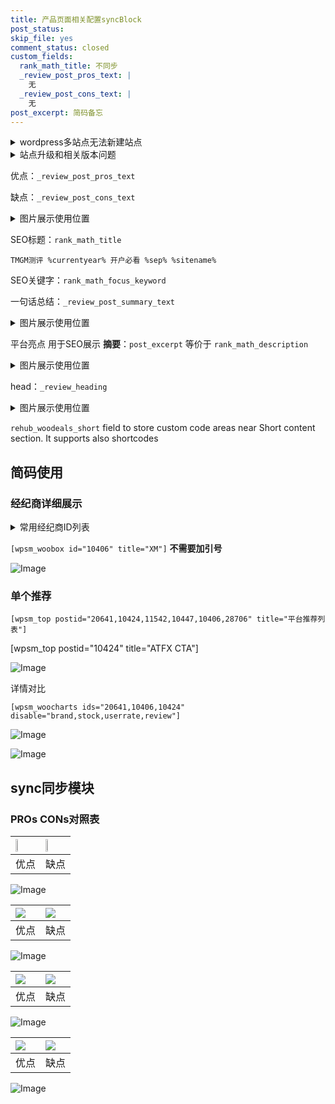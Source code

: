 ```yaml
---
title: 产品页面相关配置syncBlock
post_status: 
skip_file: yes
comment_status: closed
custom_fields:
  rank_math_title: 不同步
  _review_post_pros_text: |
    无
  _review_post_cons_text: |
    无
post_excerpt: 简码备忘
---
```

<details><summary>wordpress多站点无法新建站点</summary>

<li>和报错需要清理cookies一样的原因</li>
<li>wp-config.php里面<code>define( 'SUBDOMAIN_INSTALL', false );//子域名安装</code></li>
<li>新建子站点是用<code>define( 'SUBDOMAIN_INSTALL', true);//子域名安装</code> 完成以后，改成<code>false</code></li>
</details>

<details><summary>站点升级和相关版本问题</summary>

<p>wordpress：5.9.9
woocommerce：7.5.1
出现问题的地方：主题选项里面>><strong>Product layout >>compact style</strong></p>
<p>如何出现没有用过的字段 导致无法保存。先导出配置 然后进行修改，后面再次恢复即可。</p>
<p>出现部分字段无法显示时，需要返回默认布局后，对产品进行保存就好了。</p>
<p></p>
</details>

优点：`_review_post_pros_text`

缺点：`_review_post_cons_text`

<details><summary>图片展示使用位置</summary>

<img src="https://prod-files-secure.s3.us-west-2.amazonaws.com/39ed1227-6d7d-4570-be36-9ccd4a2c4241/f51d3d83-55d4-4bdf-9604-f37ec77ab556/Untitled.png?X-Amz-Algorithm=AWS4-HMAC-SHA256&X-Amz-Content-Sha256=UNSIGNED-PAYLOAD&X-Amz-Credential=ASIAZI2LB466ZVEV4LSO%2F20250518%2Fus-west-2%2Fs3%2Faws4_request&X-Amz-Date=20250518T225517Z&X-Amz-Expires=3600&X-Amz-Security-Token=IQoJb3JpZ2luX2VjEMT%2F%2F%2F%2F%2F%2F%2F%2F%2F%2FwEaCXVzLXdlc3QtMiJHMEUCIQCk9imO4xPCoiJO6Z6nASXNREZj7%2FGLuhjMqH5LaXBIvAIgajI2FXHrUCRHSqxF1P2oLf167IjOP4kJhG3hSmoWusEq%2FwMIfBAAGgw2Mzc0MjMxODM4MDUiDJWy3gsefQEpOwr4TSrcA9WNZSy62dF5bPYIabDJfPgq7LvLddOUL5FwYZJZARZtrq17RHdqsUlro%2BdsoePkwhzAZDvfHom%2BCKstOXRRNdpDXxAB4u5C5kgUSzHuirtCX7tnVUvHSF%2FUJzHl5BcpIlAC5Hvo8wFmlgUhkCIxRc86XcHKukVMrCFj%2Fi01gZNvAB%2BZh9eeQl5VMvj2YSvnCjDIw%2FZCjNaXlwadZW%2FX8sC1TKuX3b68g3oT%2B1rdtQx3Wt%2BIiMC81Vpfa%2FJJFrxbVguzaa%2FF830ZH3gbD0CIUMSIfcQXEexZ5Dca8lrn%2FRpfpguWzJJSoUDJvYoB1RLChS61NbqGWiS6ZIX5ZbwH5aX8nzIajdY1AtkHX3Cm0Qr3lLAM0T42sXEkpzm4SLw%2BmXEtbLAKOQhMKtbufpMGh5kN%2BdqersxBpykh5fTFaX%2BD323bZWpnw3BKvWhQdtj8sdypVGoe8Oo5vej2LsgTaAKch3BUrG2Gazd2ikGGSQWITZgpkU%2F8MeTWB%2BB0bKDBceCUPA3u90He2Ok1Woj%2FuWYcLZbbZx1JeDesiczhjC83L8jAOjVq6FAGI0lJp4VdTRvjiA26x1JBxNucQjw0W2Zre72Kn%2Ftw%2BWOPkNWzoyR0ev2r8t6wVZBvfE0MMPfkqMEGOqUBUDcq%2BXAOEKFHNKqRr9v%2B5sv3KULALLSTQxiJA9kGCzwQ%2FabzXIx6wmrzuWif12zHen%2BSdlEIcYiCV8rF%2FIQcwib4R%2BZdtgecFJHPeA2tLQqqgUdH3FA%2By1KKGDp3LkJSW4ozvm6zRXuwx53DQs%2FHe%2FOeMEWKsXg6mPKfg91fq%2BKdIT%2BrZ3l5eyiEFI2dfwAJ8Wxfb8%2Br1jqyFccqHu8iJB17%2BnD5&X-Amz-Signature=df0b081b46080abfe6232faf086c0298ae86d3a022e5430db50b30aeb9752ccf&X-Amz-SignedHeaders=host&x-id=GetObject" alt="Image">
</details>

SEO标题：`rank_math_title`

`TMGM测评 %currentyear% 开户必看 %sep% %sitename%`

SEO关键字：`rank_math_focus_keyword`

一句话总结：`_review_post_summary_text`

<details><summary>图片展示使用位置</summary>

<img src="https://prod-files-secure.s3.us-west-2.amazonaws.com/39ed1227-6d7d-4570-be36-9ccd4a2c4241/4b96a922-296c-4f4e-8630-d1c870cbce01/Untitled.png?X-Amz-Algorithm=AWS4-HMAC-SHA256&X-Amz-Content-Sha256=UNSIGNED-PAYLOAD&X-Amz-Credential=ASIAZI2LB466TWSRL7QT%2F20250518%2Fus-west-2%2Fs3%2Faws4_request&X-Amz-Date=20250518T225517Z&X-Amz-Expires=3600&X-Amz-Security-Token=IQoJb3JpZ2luX2VjEMT%2F%2F%2F%2F%2F%2F%2F%2F%2F%2FwEaCXVzLXdlc3QtMiJHMEUCIHiap0z08HHDeVf7yfvWZwlJVHXVuwvVVXCJ2WWNCflGAiEA08FGpEmWxkJFucF%2BJipXMZW3owwWgj2DTGStFTic7pUq%2FwMIfBAAGgw2Mzc0MjMxODM4MDUiDJKjJjNNMRAprcgZEyrcAxIrFBUiLktsZGH6QQZ2gJE6zdwiSyDpd498EZWmYuB8Y5swQ31O6bSKqr4b8iptQNdLxWTOSfbMuKnhyTzvj%2B7Pu1ouYp3IjCLcvUFFUn2WjDMPArbTraBmKgDIhXsVxlf2ry0DcyYx1Kw1DvF4J8KoCUu87NPPXi7U%2BTmanti6mcQHyOeVPpV7nweTbijfjvatKIUaV22hMWeNIAm7f5LiElQ7YV8mJtXagcyUYyzzkljlC1lkLE%2Fj85RIQpfDntVv3hYJCNhdky5jmjWTq7U1%2FVVCn7%2BQL%2BAVizsfB40Z9k%2Fbhm99UCD5MBFn7ZnnFf91PVicRuXNdQPp0Ngf23HxDvDJvB%2FLXhStMRxQm903b0uR1QyNMj8ttNYTt4vlXoBIZhCBRT8tzeXr7X8xqkHb5iFLLDB08oC%2Fl9HLNWP94fROC0MMVA0h0Us54cHsSykVZLKECNl5d5E2OemqDyWQWOg0n2HK8pqpHb%2BAP9e7XVAzbq9yn7rPkedh9ersoWX7ET8jtiLopk8qxxOYZ6EFYghTqFhGVKyD%2Fb089OX5QBkjdyYrgVlqK31tjTwh4UB4gLSAi%2BdpTh5o9Lzvptobav25vs3xG%2FXg11fbM247johVUAkU7PVeOiLTMOzkqMEGOqUBEXmzdEk0bduFb1SHIpEOg7IMM8FyD9QiqFAhSN8xDzFPZ514vSUUhdBq2Nw3hcWYfAq%2Fc9mHyeTKfWS0wdS%2BxoqTaPKyAj8cnVFDf73fM5cNkqdmTG4JLZaE7bHGk%2Bst6vADcc5NyKA5TQy1x9df07sfMTBC0jY65AZj8SxMjp93hPwydboekFo8fV4m2JGq2m%2BT4%2FpySwVougZbHSERNGIBH%2Fo9&X-Amz-Signature=dfe036f91bcb4d36b901bd2a98591ee76a0ce1ab6d5441abb26eb36b65c34213&X-Amz-SignedHeaders=host&x-id=GetObject" alt="Image">
</details>

平台亮点 用于SEO展示 **摘要**：`post_excerpt`  等价于 `rank_math_description`

<details><summary>图片展示使用位置</summary>

<img src="https://prod-files-secure.s3.us-west-2.amazonaws.com/39ed1227-6d7d-4570-be36-9ccd4a2c4241/1ee11f63-b60a-4dfe-a7a7-d58ff23b5d88/Untitled.png?X-Amz-Algorithm=AWS4-HMAC-SHA256&X-Amz-Content-Sha256=UNSIGNED-PAYLOAD&X-Amz-Credential=ASIAZI2LB4666ELVP2AJ%2F20250518%2Fus-west-2%2Fs3%2Faws4_request&X-Amz-Date=20250518T225517Z&X-Amz-Expires=3600&X-Amz-Security-Token=IQoJb3JpZ2luX2VjEMT%2F%2F%2F%2F%2F%2F%2F%2F%2F%2FwEaCXVzLXdlc3QtMiJHMEUCIQCllotq73ENxJBrVUsbdU8KxEQh9CfKbZ6Rcrh1AXwmQQIgVd5MBtC6gLcB%2FFgn5I4YaVjZ8I%2BI7fWLcwQYAw6meWcq%2FwMIfBAAGgw2Mzc0MjMxODM4MDUiDP1vqNFS3UJihpur8yrcA32%2Bptg835t0PhoDl8ZRvnEzVhzOISW5QGowucWj6xTc9rfdNHkJZNMmn6GnPFNI%2F7tm8bmkcinnd4JW4iTIoGxfnISz9hNZB4U7iKFCXqxjhMPqPlhdeLzfCDLONK9GLVmhSmGnDywKEx9lgA%2BrI4VkkwX6QuPdXyIf0jonB87KFjPFuhxyjcI9YOtELhuhaqIvi812EgjXztcQH%2FAgpSf3%2BPvvEkXTOQvJD%2Fe5l9y%2BsnAzi43CyX9ikLNPpH8U9FM7Od%2BePB%2BcLLAVRDmpgifCSlQBUS13MB9pBKvheaf76rMrWJN17%2BbJpOSk0EkZsXFNs%2Bh%2FSn2kspiRHiAIfSBDS6jKVYnrWICFvRkVFd3rIJKU278wUnHix8D2ZkdJBGQCib1tFdBCZPbw48PhRjaqjYQRekgNOHoPvfDBBan7MhtnS82P8L%2F%2FJfn46KTHw3x6%2F%2BJDnZ7QmHMQnRsQIUpTvX5mrjC%2FbbWL9Cln%2FS04udSG6%2FqYd8qjcf60kv5MDFn2eplFcXlcNMis%2BnEpX9fOYdd2HtDkqYz5MaOX3UqJmc%2F3n5MwVaUpxe%2BAiExOMNqemqCoDFeTr22rh9k%2BSgBNAInYJiGV3g%2BvNZIs1glyVTKKyRFdiTCs9HT%2FMJzlqMEGOqUBDg%2F0%2F9vlod55Lcz9N2%2B43B2kHjcXRPupuCJKoKxkxZ%2BGY0ADwZwL50TeKp0kXa444Eoo52lrdHKmk%2F3sppkaXfy3tg9VJVM1YxQU9pXyiYcFFUExq7ovwkPGOGPp7qU6Mxw75KfLQjd2i1IEOctZPc73%2FJXxQlxePcJNY9DmJ1RKrVDpxWQ%2FBFtEnB333VvkkY8NBhRYEHobpk3L1L4%2FPZ8o7xlZ&X-Amz-Signature=a9d8751290200b8338f90d9cb9ad463c862235d4e63ddc4b11f30cd920b81a24&X-Amz-SignedHeaders=host&x-id=GetObject" alt="Image">
<img src="https://prod-files-secure.s3.us-west-2.amazonaws.com/39ed1227-6d7d-4570-be36-9ccd4a2c4241/ad4118b5-78d8-4fbe-801e-3b29b5d99c01/Untitled.png?X-Amz-Algorithm=AWS4-HMAC-SHA256&X-Amz-Content-Sha256=UNSIGNED-PAYLOAD&X-Amz-Credential=ASIAZI2LB4666ELVP2AJ%2F20250518%2Fus-west-2%2Fs3%2Faws4_request&X-Amz-Date=20250518T225517Z&X-Amz-Expires=3600&X-Amz-Security-Token=IQoJb3JpZ2luX2VjEMT%2F%2F%2F%2F%2F%2F%2F%2F%2F%2FwEaCXVzLXdlc3QtMiJHMEUCIQCllotq73ENxJBrVUsbdU8KxEQh9CfKbZ6Rcrh1AXwmQQIgVd5MBtC6gLcB%2FFgn5I4YaVjZ8I%2BI7fWLcwQYAw6meWcq%2FwMIfBAAGgw2Mzc0MjMxODM4MDUiDP1vqNFS3UJihpur8yrcA32%2Bptg835t0PhoDl8ZRvnEzVhzOISW5QGowucWj6xTc9rfdNHkJZNMmn6GnPFNI%2F7tm8bmkcinnd4JW4iTIoGxfnISz9hNZB4U7iKFCXqxjhMPqPlhdeLzfCDLONK9GLVmhSmGnDywKEx9lgA%2BrI4VkkwX6QuPdXyIf0jonB87KFjPFuhxyjcI9YOtELhuhaqIvi812EgjXztcQH%2FAgpSf3%2BPvvEkXTOQvJD%2Fe5l9y%2BsnAzi43CyX9ikLNPpH8U9FM7Od%2BePB%2BcLLAVRDmpgifCSlQBUS13MB9pBKvheaf76rMrWJN17%2BbJpOSk0EkZsXFNs%2Bh%2FSn2kspiRHiAIfSBDS6jKVYnrWICFvRkVFd3rIJKU278wUnHix8D2ZkdJBGQCib1tFdBCZPbw48PhRjaqjYQRekgNOHoPvfDBBan7MhtnS82P8L%2F%2FJfn46KTHw3x6%2F%2BJDnZ7QmHMQnRsQIUpTvX5mrjC%2FbbWL9Cln%2FS04udSG6%2FqYd8qjcf60kv5MDFn2eplFcXlcNMis%2BnEpX9fOYdd2HtDkqYz5MaOX3UqJmc%2F3n5MwVaUpxe%2BAiExOMNqemqCoDFeTr22rh9k%2BSgBNAInYJiGV3g%2BvNZIs1glyVTKKyRFdiTCs9HT%2FMJzlqMEGOqUBDg%2F0%2F9vlod55Lcz9N2%2B43B2kHjcXRPupuCJKoKxkxZ%2BGY0ADwZwL50TeKp0kXa444Eoo52lrdHKmk%2F3sppkaXfy3tg9VJVM1YxQU9pXyiYcFFUExq7ovwkPGOGPp7qU6Mxw75KfLQjd2i1IEOctZPc73%2FJXxQlxePcJNY9DmJ1RKrVDpxWQ%2FBFtEnB333VvkkY8NBhRYEHobpk3L1L4%2FPZ8o7xlZ&X-Amz-Signature=45279620a705cfb0b80c813d87f3c798564a1794c6017d29c709c2e1a510b17b&X-Amz-SignedHeaders=host&x-id=GetObject" alt="Image">
<img src="https://prod-files-secure.s3.us-west-2.amazonaws.com/39ed1227-6d7d-4570-be36-9ccd4a2c4241/a38cf7c9-a79c-4b64-9e94-13589fe0758b/Untitled.png?X-Amz-Algorithm=AWS4-HMAC-SHA256&X-Amz-Content-Sha256=UNSIGNED-PAYLOAD&X-Amz-Credential=ASIAZI2LB4666ELVP2AJ%2F20250518%2Fus-west-2%2Fs3%2Faws4_request&X-Amz-Date=20250518T225517Z&X-Amz-Expires=3600&X-Amz-Security-Token=IQoJb3JpZ2luX2VjEMT%2F%2F%2F%2F%2F%2F%2F%2F%2F%2FwEaCXVzLXdlc3QtMiJHMEUCIQCllotq73ENxJBrVUsbdU8KxEQh9CfKbZ6Rcrh1AXwmQQIgVd5MBtC6gLcB%2FFgn5I4YaVjZ8I%2BI7fWLcwQYAw6meWcq%2FwMIfBAAGgw2Mzc0MjMxODM4MDUiDP1vqNFS3UJihpur8yrcA32%2Bptg835t0PhoDl8ZRvnEzVhzOISW5QGowucWj6xTc9rfdNHkJZNMmn6GnPFNI%2F7tm8bmkcinnd4JW4iTIoGxfnISz9hNZB4U7iKFCXqxjhMPqPlhdeLzfCDLONK9GLVmhSmGnDywKEx9lgA%2BrI4VkkwX6QuPdXyIf0jonB87KFjPFuhxyjcI9YOtELhuhaqIvi812EgjXztcQH%2FAgpSf3%2BPvvEkXTOQvJD%2Fe5l9y%2BsnAzi43CyX9ikLNPpH8U9FM7Od%2BePB%2BcLLAVRDmpgifCSlQBUS13MB9pBKvheaf76rMrWJN17%2BbJpOSk0EkZsXFNs%2Bh%2FSn2kspiRHiAIfSBDS6jKVYnrWICFvRkVFd3rIJKU278wUnHix8D2ZkdJBGQCib1tFdBCZPbw48PhRjaqjYQRekgNOHoPvfDBBan7MhtnS82P8L%2F%2FJfn46KTHw3x6%2F%2BJDnZ7QmHMQnRsQIUpTvX5mrjC%2FbbWL9Cln%2FS04udSG6%2FqYd8qjcf60kv5MDFn2eplFcXlcNMis%2BnEpX9fOYdd2HtDkqYz5MaOX3UqJmc%2F3n5MwVaUpxe%2BAiExOMNqemqCoDFeTr22rh9k%2BSgBNAInYJiGV3g%2BvNZIs1glyVTKKyRFdiTCs9HT%2FMJzlqMEGOqUBDg%2F0%2F9vlod55Lcz9N2%2B43B2kHjcXRPupuCJKoKxkxZ%2BGY0ADwZwL50TeKp0kXa444Eoo52lrdHKmk%2F3sppkaXfy3tg9VJVM1YxQU9pXyiYcFFUExq7ovwkPGOGPp7qU6Mxw75KfLQjd2i1IEOctZPc73%2FJXxQlxePcJNY9DmJ1RKrVDpxWQ%2FBFtEnB333VvkkY8NBhRYEHobpk3L1L4%2FPZ8o7xlZ&X-Amz-Signature=d8ad81daee47e0540cc21e19738fab0fb60ec2aaec24ad0007a4bcda16667389&X-Amz-SignedHeaders=host&x-id=GetObject" alt="Image">
<img src="https://prod-files-secure.s3.us-west-2.amazonaws.com/39ed1227-6d7d-4570-be36-9ccd4a2c4241/7da6fc1e-d2ac-42ae-8c75-cb5749aa18f6/Untitled.png?X-Amz-Algorithm=AWS4-HMAC-SHA256&X-Amz-Content-Sha256=UNSIGNED-PAYLOAD&X-Amz-Credential=ASIAZI2LB4666ELVP2AJ%2F20250518%2Fus-west-2%2Fs3%2Faws4_request&X-Amz-Date=20250518T225517Z&X-Amz-Expires=3600&X-Amz-Security-Token=IQoJb3JpZ2luX2VjEMT%2F%2F%2F%2F%2F%2F%2F%2F%2F%2FwEaCXVzLXdlc3QtMiJHMEUCIQCllotq73ENxJBrVUsbdU8KxEQh9CfKbZ6Rcrh1AXwmQQIgVd5MBtC6gLcB%2FFgn5I4YaVjZ8I%2BI7fWLcwQYAw6meWcq%2FwMIfBAAGgw2Mzc0MjMxODM4MDUiDP1vqNFS3UJihpur8yrcA32%2Bptg835t0PhoDl8ZRvnEzVhzOISW5QGowucWj6xTc9rfdNHkJZNMmn6GnPFNI%2F7tm8bmkcinnd4JW4iTIoGxfnISz9hNZB4U7iKFCXqxjhMPqPlhdeLzfCDLONK9GLVmhSmGnDywKEx9lgA%2BrI4VkkwX6QuPdXyIf0jonB87KFjPFuhxyjcI9YOtELhuhaqIvi812EgjXztcQH%2FAgpSf3%2BPvvEkXTOQvJD%2Fe5l9y%2BsnAzi43CyX9ikLNPpH8U9FM7Od%2BePB%2BcLLAVRDmpgifCSlQBUS13MB9pBKvheaf76rMrWJN17%2BbJpOSk0EkZsXFNs%2Bh%2FSn2kspiRHiAIfSBDS6jKVYnrWICFvRkVFd3rIJKU278wUnHix8D2ZkdJBGQCib1tFdBCZPbw48PhRjaqjYQRekgNOHoPvfDBBan7MhtnS82P8L%2F%2FJfn46KTHw3x6%2F%2BJDnZ7QmHMQnRsQIUpTvX5mrjC%2FbbWL9Cln%2FS04udSG6%2FqYd8qjcf60kv5MDFn2eplFcXlcNMis%2BnEpX9fOYdd2HtDkqYz5MaOX3UqJmc%2F3n5MwVaUpxe%2BAiExOMNqemqCoDFeTr22rh9k%2BSgBNAInYJiGV3g%2BvNZIs1glyVTKKyRFdiTCs9HT%2FMJzlqMEGOqUBDg%2F0%2F9vlod55Lcz9N2%2B43B2kHjcXRPupuCJKoKxkxZ%2BGY0ADwZwL50TeKp0kXa444Eoo52lrdHKmk%2F3sppkaXfy3tg9VJVM1YxQU9pXyiYcFFUExq7ovwkPGOGPp7qU6Mxw75KfLQjd2i1IEOctZPc73%2FJXxQlxePcJNY9DmJ1RKrVDpxWQ%2FBFtEnB333VvkkY8NBhRYEHobpk3L1L4%2FPZ8o7xlZ&X-Amz-Signature=06d1c10ef698f6a2ca58791e4608c230fe2f06d3eb9237e927766acfba167fd8&X-Amz-SignedHeaders=host&x-id=GetObject" alt="Image">
<img src="https://prod-files-secure.s3.us-west-2.amazonaws.com/39ed1227-6d7d-4570-be36-9ccd4a2c4241/7e97f40a-eaee-47f5-b2f9-475f96808fa7/Untitled.png?X-Amz-Algorithm=AWS4-HMAC-SHA256&X-Amz-Content-Sha256=UNSIGNED-PAYLOAD&X-Amz-Credential=ASIAZI2LB4666ELVP2AJ%2F20250518%2Fus-west-2%2Fs3%2Faws4_request&X-Amz-Date=20250518T225517Z&X-Amz-Expires=3600&X-Amz-Security-Token=IQoJb3JpZ2luX2VjEMT%2F%2F%2F%2F%2F%2F%2F%2F%2F%2FwEaCXVzLXdlc3QtMiJHMEUCIQCllotq73ENxJBrVUsbdU8KxEQh9CfKbZ6Rcrh1AXwmQQIgVd5MBtC6gLcB%2FFgn5I4YaVjZ8I%2BI7fWLcwQYAw6meWcq%2FwMIfBAAGgw2Mzc0MjMxODM4MDUiDP1vqNFS3UJihpur8yrcA32%2Bptg835t0PhoDl8ZRvnEzVhzOISW5QGowucWj6xTc9rfdNHkJZNMmn6GnPFNI%2F7tm8bmkcinnd4JW4iTIoGxfnISz9hNZB4U7iKFCXqxjhMPqPlhdeLzfCDLONK9GLVmhSmGnDywKEx9lgA%2BrI4VkkwX6QuPdXyIf0jonB87KFjPFuhxyjcI9YOtELhuhaqIvi812EgjXztcQH%2FAgpSf3%2BPvvEkXTOQvJD%2Fe5l9y%2BsnAzi43CyX9ikLNPpH8U9FM7Od%2BePB%2BcLLAVRDmpgifCSlQBUS13MB9pBKvheaf76rMrWJN17%2BbJpOSk0EkZsXFNs%2Bh%2FSn2kspiRHiAIfSBDS6jKVYnrWICFvRkVFd3rIJKU278wUnHix8D2ZkdJBGQCib1tFdBCZPbw48PhRjaqjYQRekgNOHoPvfDBBan7MhtnS82P8L%2F%2FJfn46KTHw3x6%2F%2BJDnZ7QmHMQnRsQIUpTvX5mrjC%2FbbWL9Cln%2FS04udSG6%2FqYd8qjcf60kv5MDFn2eplFcXlcNMis%2BnEpX9fOYdd2HtDkqYz5MaOX3UqJmc%2F3n5MwVaUpxe%2BAiExOMNqemqCoDFeTr22rh9k%2BSgBNAInYJiGV3g%2BvNZIs1glyVTKKyRFdiTCs9HT%2FMJzlqMEGOqUBDg%2F0%2F9vlod55Lcz9N2%2B43B2kHjcXRPupuCJKoKxkxZ%2BGY0ADwZwL50TeKp0kXa444Eoo52lrdHKmk%2F3sppkaXfy3tg9VJVM1YxQU9pXyiYcFFUExq7ovwkPGOGPp7qU6Mxw75KfLQjd2i1IEOctZPc73%2FJXxQlxePcJNY9DmJ1RKrVDpxWQ%2FBFtEnB333VvkkY8NBhRYEHobpk3L1L4%2FPZ8o7xlZ&X-Amz-Signature=740458c1398a536190c8f8074dd0b5815a2ac5efdf84c328395851965918fde4&X-Amz-SignedHeaders=host&x-id=GetObject" alt="Image">
</details>

head：`_review_heading`

<details><summary>图片展示使用位置</summary>

<img src="https://prod-files-secure.s3.us-west-2.amazonaws.com/39ed1227-6d7d-4570-be36-9ccd4a2c4241/3a4650ad-9887-415c-889a-edd51fa54f27/Untitled.png?X-Amz-Algorithm=AWS4-HMAC-SHA256&X-Amz-Content-Sha256=UNSIGNED-PAYLOAD&X-Amz-Credential=ASIAZI2LB466WAPDY75B%2F20250518%2Fus-west-2%2Fs3%2Faws4_request&X-Amz-Date=20250518T225518Z&X-Amz-Expires=3600&X-Amz-Security-Token=IQoJb3JpZ2luX2VjEMP%2F%2F%2F%2F%2F%2F%2F%2F%2F%2FwEaCXVzLXdlc3QtMiJGMEQCIGPFsn%2FZ8GL7hZIb84Q8egAgCaTZVYr0aTk%2BPXz2PtG3AiA8v0n8XYk6tJdoQxUbYvJAGRtaM2OPKqH6t2JhNnL5RCr%2FAwh8EAAaDDYzNzQyMzE4MzgwNSIM%2FcNdFxOyLMXFoQJ6KtwDXmH5JchDrzUw9URuLzyoqUIDmeHnRoNH7yeE9fay0LqYClcPUxqI8%2FjrC94eyY3BVOhsh5g4s9QBGNoUmS6wj53aOIuPhGuZM69by0CWiM9d0CMVmCeHpZeuzGalQ4Zvs3M7ycgCRgCCvXvuuaZlXCBXoxyRLzwkVd3P8h3Y%2BErVIkKswtTt33IFLjpgkaCQdMGtCVRJBZSmxo%2FuAS8zHJbqoE4gotMpOqR4BIOV7rWfkzbbNIVRfb8MJSreVp7rlraH4E8mH2f%2FOs44i%2FEnnc7L%2BKi6aXfku9IMkLgRnZzznpKcn3Dyct3X1PBmfGfCkHS%2BBeEGWYqx3IfRVZuehhFcAO5UyfSdxokNoZIiUz3QCx3sbFgwNSt1niAUXrWjmSUyh%2FYzBURe0eHysCBtNaMRWEZDhnK48a51yjr92eg1So51apE4p%2B%2BPKx5jyHJXAtY7RE3tO03QBlxUx9OBma1%2FvUkUpFSQnvBbElpMw3FDFgmxxR0t53sfTjCvH4b%2BbWX%2Fw07gxEyQ%2Bl%2B55ayMsBo%2BGwvPFVPuwypDvXZqWKp0Os8qT37X69NwR64tZb9ZBYHHo5Czph9BW%2Fl5AkltTjF%2BG0EYP8tnn56LklPbS8evp%2FabqXX5dKjMNYgwxuSowQY6pgFHr8HmpPtyMRukZ9bfoQjE2QgxZN%2BblobQCxDxET7Mz5SBVLJN376qPi6mcBYkjpWLVfixjFqKnKZf%2FZYVRLppF50BeFERo1xP8D5BI%2BXUDpmvUElTOgcXuBx%2Ba7RFMa9RbD9UtktThIuoKKi%2F5bNiXUD7izJclJL2TAUYua13rR%2BnC4hmpy3ENZfh8%2F1jmNiJj2mnqsQ46%2FhTsDU0Y2dge8TLWxFW&X-Amz-Signature=99ad14b0e1a84626465dcda42cf5582fb0cd261f433450dfaea1292c4d4f35fb&X-Amz-SignedHeaders=host&x-id=GetObject" alt="Image">
</details>

`rehub_woodeals_short`	field to store custom code areas near Short content section. It supports also shortcodes



## 简码使用

### 经纪商详细展示

<details><summary>常用经纪商ID列表</summary>

<pre><code class="php">嘉盛 ===> 20641  [wpsm_woobox id="20641" title="嘉盛"]
易信easymarkets ===> 11542  [wpsm_woobox id="11542" title="易信easymarkets"]
ATFX外汇 ===> 10424  [wpsm_woobox id="10424" title="ATFX"]
XM ===> 10406  [wpsm_woobox id="10406" title="XM"]
TMGM ===> 29622  [wpsm_woobox id="29622" title="TMGM"]
HYCM ===> 10447  [wpsm_woobox id="10447" title="HYCM"]
fpmarkets澳福外汇 ===> 20639  [wpsm_woobox id="20639" title="fpmarkets澳福外汇"]</code></pre>
</details>

`[wpsm_woobox id="10406" title="XM"]` **不需要加引号**

![Image](https://prod-files-secure.s3.us-west-2.amazonaws.com/39ed1227-6d7d-4570-be36-9ccd4a2c4241/4f898f9d-0fa7-4e43-acd3-ac6bc7be575a/Untitled.png?X-Amz-Algorithm=AWS4-HMAC-SHA256&X-Amz-Content-Sha256=UNSIGNED-PAYLOAD&X-Amz-Credential=ASIAZI2LB466YZ4XJG3H%2F20250518%2Fus-west-2%2Fs3%2Faws4_request&X-Amz-Date=20250518T225516Z&X-Amz-Expires=3600&X-Amz-Security-Token=IQoJb3JpZ2luX2VjEMP%2F%2F%2F%2F%2F%2F%2F%2F%2F%2FwEaCXVzLXdlc3QtMiJGMEQCIDdDh2DQczMWM4uGKHdJMq20LDvr5tRhRpVvWJL6a7YsAiB%2FmhrLIRqGTmpOp8jNqcKYYSfi9G85pmS%2FbeRZeeAtHSr%2FAwh8EAAaDDYzNzQyMzE4MzgwNSIMDQldJMx%2B5W8vwicJKtwD4L%2BlNdwCJTLQrvBXf3WebG8uKrBmE%2F1Lnk13ZzrmrCZP5ExFf15e%2B0Kehqf4tXfKg2PAs8PIwQjNzp3Vxj2Z7QYmuygbr9JWyQB4hHdlalm3kepTCsKG2zcWW1BC4ibg5%2B7tAEdZE7gmrnTiZ0ehJL%2FURyreEs4YVLUGGM9uQrI8ZRZqaPlWGsl7s7%2BLieuSMwrAbj7W%2FzXOVOuzpCehqK8kUrPBnhXxxQi8VRaavt1udMfHBzdm%2B9uVaKCzS921E1ijBoW9JARKpo9WXAHVSjFzWCOSxtpR7FmeMe2%2BIz7QowYobMFTj%2FsA%2F96Rd1vmjqooFchNhZUEO06gY7gjO1bPtN6DVU63geO%2BczJgGWLQEk0OMc8GnqiBSgeR48f9SO%2Fo%2BRi7WUKl6cuYp7NYFupNT4h7Xa49V6t1GtZPul88%2BS6ryoliYB5JQtqKqRu0BdTbv5UvqiLU26YL3WMg27K0rR%2FXR1kmf%2FzSx6NidBymJoK8oBHFtEwQzJ1oH9lS7LmQQb101EHt55p4KeCzWKRQ8bQE5r%2B3LTS3Df7AAfLgl8ydQMtHPpkwtQP3osowZ0GMTyeQ5TPRWW8WtvjA8vyg7pVwQqvHJqeZ6tpWW49Ea4PkjMSVngZf%2Bt4wxuSowQY6pgFPLTLDS3G8C5TQLazEfAE1685BPUa11yYcBjaVokwoGkkV0HammDeH4fRlr6%2FdzPGxcaRjBfbqUqpYxYVjtLppBWXrhtpfVeUzQQJPBT7MV9msBNol7UQ8r8k4UVrMeidNGQT5awEu8utR5JA0ucIAWPY5zf%2BG5Uv31lc2%2B7cSY5Evysvt8pn6woymM%2B6dFeDXmaLt0qw1nWxczUyacjCLWH%2FRVHmk&X-Amz-Signature=1fd9e0dfb05d604991e25abf612bca57d04de078fa6e3fd8ace63a5827843bd8&X-Amz-SignedHeaders=host&x-id=GetObject)

### 单个推荐
`[wpsm_top postid="20641,10424,11542,10447,10406,28706" title="平台推荐列表"]`

[wpsm_top postid="10424" title="ATFX CTA"]

![Image](https://prod-files-secure.s3.us-west-2.amazonaws.com/39ed1227-6d7d-4570-be36-9ccd4a2c4241/5ac620dc-51a8-48b6-b55d-91f47299193c/Untitled.png?X-Amz-Algorithm=AWS4-HMAC-SHA256&X-Amz-Content-Sha256=UNSIGNED-PAYLOAD&X-Amz-Credential=ASIAZI2LB466YZ4XJG3H%2F20250518%2Fus-west-2%2Fs3%2Faws4_request&X-Amz-Date=20250518T225516Z&X-Amz-Expires=3600&X-Amz-Security-Token=IQoJb3JpZ2luX2VjEMP%2F%2F%2F%2F%2F%2F%2F%2F%2F%2FwEaCXVzLXdlc3QtMiJGMEQCIDdDh2DQczMWM4uGKHdJMq20LDvr5tRhRpVvWJL6a7YsAiB%2FmhrLIRqGTmpOp8jNqcKYYSfi9G85pmS%2FbeRZeeAtHSr%2FAwh8EAAaDDYzNzQyMzE4MzgwNSIMDQldJMx%2B5W8vwicJKtwD4L%2BlNdwCJTLQrvBXf3WebG8uKrBmE%2F1Lnk13ZzrmrCZP5ExFf15e%2B0Kehqf4tXfKg2PAs8PIwQjNzp3Vxj2Z7QYmuygbr9JWyQB4hHdlalm3kepTCsKG2zcWW1BC4ibg5%2B7tAEdZE7gmrnTiZ0ehJL%2FURyreEs4YVLUGGM9uQrI8ZRZqaPlWGsl7s7%2BLieuSMwrAbj7W%2FzXOVOuzpCehqK8kUrPBnhXxxQi8VRaavt1udMfHBzdm%2B9uVaKCzS921E1ijBoW9JARKpo9WXAHVSjFzWCOSxtpR7FmeMe2%2BIz7QowYobMFTj%2FsA%2F96Rd1vmjqooFchNhZUEO06gY7gjO1bPtN6DVU63geO%2BczJgGWLQEk0OMc8GnqiBSgeR48f9SO%2Fo%2BRi7WUKl6cuYp7NYFupNT4h7Xa49V6t1GtZPul88%2BS6ryoliYB5JQtqKqRu0BdTbv5UvqiLU26YL3WMg27K0rR%2FXR1kmf%2FzSx6NidBymJoK8oBHFtEwQzJ1oH9lS7LmQQb101EHt55p4KeCzWKRQ8bQE5r%2B3LTS3Df7AAfLgl8ydQMtHPpkwtQP3osowZ0GMTyeQ5TPRWW8WtvjA8vyg7pVwQqvHJqeZ6tpWW49Ea4PkjMSVngZf%2Bt4wxuSowQY6pgFPLTLDS3G8C5TQLazEfAE1685BPUa11yYcBjaVokwoGkkV0HammDeH4fRlr6%2FdzPGxcaRjBfbqUqpYxYVjtLppBWXrhtpfVeUzQQJPBT7MV9msBNol7UQ8r8k4UVrMeidNGQT5awEu8utR5JA0ucIAWPY5zf%2BG5Uv31lc2%2B7cSY5Evysvt8pn6woymM%2B6dFeDXmaLt0qw1nWxczUyacjCLWH%2FRVHmk&X-Amz-Signature=d51c2f423dd576d54f109a66c7f7d71ac83cca00d048d96994fe8da1bfc20e39&X-Amz-SignedHeaders=host&x-id=GetObject)

详情对比

`[wpsm_woocharts ids="20641,10406,10424" disable="brand,stock,userrate,review"]`

![Image](https://prod-files-secure.s3.us-west-2.amazonaws.com/39ed1227-6d7d-4570-be36-9ccd4a2c4241/bf3ba45f-b9f3-4295-8aef-b4a495fd25f4/Untitled.png?X-Amz-Algorithm=AWS4-HMAC-SHA256&X-Amz-Content-Sha256=UNSIGNED-PAYLOAD&X-Amz-Credential=ASIAZI2LB466YZ4XJG3H%2F20250518%2Fus-west-2%2Fs3%2Faws4_request&X-Amz-Date=20250518T225516Z&X-Amz-Expires=3600&X-Amz-Security-Token=IQoJb3JpZ2luX2VjEMP%2F%2F%2F%2F%2F%2F%2F%2F%2F%2FwEaCXVzLXdlc3QtMiJGMEQCIDdDh2DQczMWM4uGKHdJMq20LDvr5tRhRpVvWJL6a7YsAiB%2FmhrLIRqGTmpOp8jNqcKYYSfi9G85pmS%2FbeRZeeAtHSr%2FAwh8EAAaDDYzNzQyMzE4MzgwNSIMDQldJMx%2B5W8vwicJKtwD4L%2BlNdwCJTLQrvBXf3WebG8uKrBmE%2F1Lnk13ZzrmrCZP5ExFf15e%2B0Kehqf4tXfKg2PAs8PIwQjNzp3Vxj2Z7QYmuygbr9JWyQB4hHdlalm3kepTCsKG2zcWW1BC4ibg5%2B7tAEdZE7gmrnTiZ0ehJL%2FURyreEs4YVLUGGM9uQrI8ZRZqaPlWGsl7s7%2BLieuSMwrAbj7W%2FzXOVOuzpCehqK8kUrPBnhXxxQi8VRaavt1udMfHBzdm%2B9uVaKCzS921E1ijBoW9JARKpo9WXAHVSjFzWCOSxtpR7FmeMe2%2BIz7QowYobMFTj%2FsA%2F96Rd1vmjqooFchNhZUEO06gY7gjO1bPtN6DVU63geO%2BczJgGWLQEk0OMc8GnqiBSgeR48f9SO%2Fo%2BRi7WUKl6cuYp7NYFupNT4h7Xa49V6t1GtZPul88%2BS6ryoliYB5JQtqKqRu0BdTbv5UvqiLU26YL3WMg27K0rR%2FXR1kmf%2FzSx6NidBymJoK8oBHFtEwQzJ1oH9lS7LmQQb101EHt55p4KeCzWKRQ8bQE5r%2B3LTS3Df7AAfLgl8ydQMtHPpkwtQP3osowZ0GMTyeQ5TPRWW8WtvjA8vyg7pVwQqvHJqeZ6tpWW49Ea4PkjMSVngZf%2Bt4wxuSowQY6pgFPLTLDS3G8C5TQLazEfAE1685BPUa11yYcBjaVokwoGkkV0HammDeH4fRlr6%2FdzPGxcaRjBfbqUqpYxYVjtLppBWXrhtpfVeUzQQJPBT7MV9msBNol7UQ8r8k4UVrMeidNGQT5awEu8utR5JA0ucIAWPY5zf%2BG5Uv31lc2%2B7cSY5Evysvt8pn6woymM%2B6dFeDXmaLt0qw1nWxczUyacjCLWH%2FRVHmk&X-Amz-Signature=a19ff9611f767604b463cf7c3b25a0d82eae7f0e5c19358eb492ee1bcedcb5f8&X-Amz-SignedHeaders=host&x-id=GetObject)

![Image](https://prod-files-secure.s3.us-west-2.amazonaws.com/39ed1227-6d7d-4570-be36-9ccd4a2c4241/30bc56ef-f383-4b48-9768-2ebc9e436ec0/Untitled.png?X-Amz-Algorithm=AWS4-HMAC-SHA256&X-Amz-Content-Sha256=UNSIGNED-PAYLOAD&X-Amz-Credential=ASIAZI2LB466YZ4XJG3H%2F20250518%2Fus-west-2%2Fs3%2Faws4_request&X-Amz-Date=20250518T225516Z&X-Amz-Expires=3600&X-Amz-Security-Token=IQoJb3JpZ2luX2VjEMP%2F%2F%2F%2F%2F%2F%2F%2F%2F%2FwEaCXVzLXdlc3QtMiJGMEQCIDdDh2DQczMWM4uGKHdJMq20LDvr5tRhRpVvWJL6a7YsAiB%2FmhrLIRqGTmpOp8jNqcKYYSfi9G85pmS%2FbeRZeeAtHSr%2FAwh8EAAaDDYzNzQyMzE4MzgwNSIMDQldJMx%2B5W8vwicJKtwD4L%2BlNdwCJTLQrvBXf3WebG8uKrBmE%2F1Lnk13ZzrmrCZP5ExFf15e%2B0Kehqf4tXfKg2PAs8PIwQjNzp3Vxj2Z7QYmuygbr9JWyQB4hHdlalm3kepTCsKG2zcWW1BC4ibg5%2B7tAEdZE7gmrnTiZ0ehJL%2FURyreEs4YVLUGGM9uQrI8ZRZqaPlWGsl7s7%2BLieuSMwrAbj7W%2FzXOVOuzpCehqK8kUrPBnhXxxQi8VRaavt1udMfHBzdm%2B9uVaKCzS921E1ijBoW9JARKpo9WXAHVSjFzWCOSxtpR7FmeMe2%2BIz7QowYobMFTj%2FsA%2F96Rd1vmjqooFchNhZUEO06gY7gjO1bPtN6DVU63geO%2BczJgGWLQEk0OMc8GnqiBSgeR48f9SO%2Fo%2BRi7WUKl6cuYp7NYFupNT4h7Xa49V6t1GtZPul88%2BS6ryoliYB5JQtqKqRu0BdTbv5UvqiLU26YL3WMg27K0rR%2FXR1kmf%2FzSx6NidBymJoK8oBHFtEwQzJ1oH9lS7LmQQb101EHt55p4KeCzWKRQ8bQE5r%2B3LTS3Df7AAfLgl8ydQMtHPpkwtQP3osowZ0GMTyeQ5TPRWW8WtvjA8vyg7pVwQqvHJqeZ6tpWW49Ea4PkjMSVngZf%2Bt4wxuSowQY6pgFPLTLDS3G8C5TQLazEfAE1685BPUa11yYcBjaVokwoGkkV0HammDeH4fRlr6%2FdzPGxcaRjBfbqUqpYxYVjtLppBWXrhtpfVeUzQQJPBT7MV9msBNol7UQ8r8k4UVrMeidNGQT5awEu8utR5JA0ucIAWPY5zf%2BG5Uv31lc2%2B7cSY5Evysvt8pn6woymM%2B6dFeDXmaLt0qw1nWxczUyacjCLWH%2FRVHmk&X-Amz-Signature=e8417ec70c10862ab95bd7c2d72b0cd4cbde27949290743d47fd1d392c60ef88&X-Amz-SignedHeaders=host&x-id=GetObject)

## sync同步模块

### PROs CONs对照表

| <img src="https://cdn.ifttt.fun/gh/jarlin8/OSS@main/icons/customize/pros.svg" height="auto" width="37.3%"> | <img src="https://cdn.ifttt.fun/gh/jarlin8/OSS@main/icons/customize/cons.svg" height="auto" width="28.8%"> |
| :--- | :--- |
| 优点 | 缺点 |

![Image](https://prod-files-secure.s3.us-west-2.amazonaws.com/39ed1227-6d7d-4570-be36-9ccd4a2c4241/8742b755-dfb5-4004-9a5f-d6e561664bd8/Untitled.png?X-Amz-Algorithm=AWS4-HMAC-SHA256&X-Amz-Content-Sha256=UNSIGNED-PAYLOAD&X-Amz-Credential=ASIAZI2LB466YZ4XJG3H%2F20250518%2Fus-west-2%2Fs3%2Faws4_request&X-Amz-Date=20250518T225516Z&X-Amz-Expires=3600&X-Amz-Security-Token=IQoJb3JpZ2luX2VjEMP%2F%2F%2F%2F%2F%2F%2F%2F%2F%2FwEaCXVzLXdlc3QtMiJGMEQCIDdDh2DQczMWM4uGKHdJMq20LDvr5tRhRpVvWJL6a7YsAiB%2FmhrLIRqGTmpOp8jNqcKYYSfi9G85pmS%2FbeRZeeAtHSr%2FAwh8EAAaDDYzNzQyMzE4MzgwNSIMDQldJMx%2B5W8vwicJKtwD4L%2BlNdwCJTLQrvBXf3WebG8uKrBmE%2F1Lnk13ZzrmrCZP5ExFf15e%2B0Kehqf4tXfKg2PAs8PIwQjNzp3Vxj2Z7QYmuygbr9JWyQB4hHdlalm3kepTCsKG2zcWW1BC4ibg5%2B7tAEdZE7gmrnTiZ0ehJL%2FURyreEs4YVLUGGM9uQrI8ZRZqaPlWGsl7s7%2BLieuSMwrAbj7W%2FzXOVOuzpCehqK8kUrPBnhXxxQi8VRaavt1udMfHBzdm%2B9uVaKCzS921E1ijBoW9JARKpo9WXAHVSjFzWCOSxtpR7FmeMe2%2BIz7QowYobMFTj%2FsA%2F96Rd1vmjqooFchNhZUEO06gY7gjO1bPtN6DVU63geO%2BczJgGWLQEk0OMc8GnqiBSgeR48f9SO%2Fo%2BRi7WUKl6cuYp7NYFupNT4h7Xa49V6t1GtZPul88%2BS6ryoliYB5JQtqKqRu0BdTbv5UvqiLU26YL3WMg27K0rR%2FXR1kmf%2FzSx6NidBymJoK8oBHFtEwQzJ1oH9lS7LmQQb101EHt55p4KeCzWKRQ8bQE5r%2B3LTS3Df7AAfLgl8ydQMtHPpkwtQP3osowZ0GMTyeQ5TPRWW8WtvjA8vyg7pVwQqvHJqeZ6tpWW49Ea4PkjMSVngZf%2Bt4wxuSowQY6pgFPLTLDS3G8C5TQLazEfAE1685BPUa11yYcBjaVokwoGkkV0HammDeH4fRlr6%2FdzPGxcaRjBfbqUqpYxYVjtLppBWXrhtpfVeUzQQJPBT7MV9msBNol7UQ8r8k4UVrMeidNGQT5awEu8utR5JA0ucIAWPY5zf%2BG5Uv31lc2%2B7cSY5Evysvt8pn6woymM%2B6dFeDXmaLt0qw1nWxczUyacjCLWH%2FRVHmk&X-Amz-Signature=dc501c896583ea9a6ae6161d1c233e0ae95973bda975e4571915547a10c48a5f&X-Amz-SignedHeaders=host&x-id=GetObject)

| <img src="https://cdn.ifttt.fun/gh/jarlin8/OSS@main/icons/customize/pros1.svg" height="auto"> | <img src="https://cdn.ifttt.fun/gh/jarlin8/OSS@main/icons/customize/cons1.svg" height="auto"> |
| :--- | :--- |
| 优点 | 缺点 |

![Image](https://prod-files-secure.s3.us-west-2.amazonaws.com/39ed1227-6d7d-4570-be36-9ccd4a2c4241/806358f8-c9c4-4e17-bb35-c6c76a5397a5/Untitled.png?X-Amz-Algorithm=AWS4-HMAC-SHA256&X-Amz-Content-Sha256=UNSIGNED-PAYLOAD&X-Amz-Credential=ASIAZI2LB466YZ4XJG3H%2F20250518%2Fus-west-2%2Fs3%2Faws4_request&X-Amz-Date=20250518T225516Z&X-Amz-Expires=3600&X-Amz-Security-Token=IQoJb3JpZ2luX2VjEMP%2F%2F%2F%2F%2F%2F%2F%2F%2F%2FwEaCXVzLXdlc3QtMiJGMEQCIDdDh2DQczMWM4uGKHdJMq20LDvr5tRhRpVvWJL6a7YsAiB%2FmhrLIRqGTmpOp8jNqcKYYSfi9G85pmS%2FbeRZeeAtHSr%2FAwh8EAAaDDYzNzQyMzE4MzgwNSIMDQldJMx%2B5W8vwicJKtwD4L%2BlNdwCJTLQrvBXf3WebG8uKrBmE%2F1Lnk13ZzrmrCZP5ExFf15e%2B0Kehqf4tXfKg2PAs8PIwQjNzp3Vxj2Z7QYmuygbr9JWyQB4hHdlalm3kepTCsKG2zcWW1BC4ibg5%2B7tAEdZE7gmrnTiZ0ehJL%2FURyreEs4YVLUGGM9uQrI8ZRZqaPlWGsl7s7%2BLieuSMwrAbj7W%2FzXOVOuzpCehqK8kUrPBnhXxxQi8VRaavt1udMfHBzdm%2B9uVaKCzS921E1ijBoW9JARKpo9WXAHVSjFzWCOSxtpR7FmeMe2%2BIz7QowYobMFTj%2FsA%2F96Rd1vmjqooFchNhZUEO06gY7gjO1bPtN6DVU63geO%2BczJgGWLQEk0OMc8GnqiBSgeR48f9SO%2Fo%2BRi7WUKl6cuYp7NYFupNT4h7Xa49V6t1GtZPul88%2BS6ryoliYB5JQtqKqRu0BdTbv5UvqiLU26YL3WMg27K0rR%2FXR1kmf%2FzSx6NidBymJoK8oBHFtEwQzJ1oH9lS7LmQQb101EHt55p4KeCzWKRQ8bQE5r%2B3LTS3Df7AAfLgl8ydQMtHPpkwtQP3osowZ0GMTyeQ5TPRWW8WtvjA8vyg7pVwQqvHJqeZ6tpWW49Ea4PkjMSVngZf%2Bt4wxuSowQY6pgFPLTLDS3G8C5TQLazEfAE1685BPUa11yYcBjaVokwoGkkV0HammDeH4fRlr6%2FdzPGxcaRjBfbqUqpYxYVjtLppBWXrhtpfVeUzQQJPBT7MV9msBNol7UQ8r8k4UVrMeidNGQT5awEu8utR5JA0ucIAWPY5zf%2BG5Uv31lc2%2B7cSY5Evysvt8pn6woymM%2B6dFeDXmaLt0qw1nWxczUyacjCLWH%2FRVHmk&X-Amz-Signature=f16dd34064fc09eb2de0d2e16150c3d19dabc82d6ad43f892993c590aeba9e53&X-Amz-SignedHeaders=host&x-id=GetObject)

| <img src="https://cdn.ifttt.fun/gh/jarlin8/OSS@main/icons/customize/pros2.svg" height="auto"> | <img src="https://cdn.ifttt.fun/gh/jarlin8/OSS@main/icons/customize/cons2.svg" height="auto"> |
| :--- | :--- |
| 优点 | 缺点 |

![Image](https://prod-files-secure.s3.us-west-2.amazonaws.com/39ed1227-6d7d-4570-be36-9ccd4a2c4241/a9245ec9-70dd-4005-b534-0d54315fc5f3/Untitled.png?X-Amz-Algorithm=AWS4-HMAC-SHA256&X-Amz-Content-Sha256=UNSIGNED-PAYLOAD&X-Amz-Credential=ASIAZI2LB466YZ4XJG3H%2F20250518%2Fus-west-2%2Fs3%2Faws4_request&X-Amz-Date=20250518T225516Z&X-Amz-Expires=3600&X-Amz-Security-Token=IQoJb3JpZ2luX2VjEMP%2F%2F%2F%2F%2F%2F%2F%2F%2F%2FwEaCXVzLXdlc3QtMiJGMEQCIDdDh2DQczMWM4uGKHdJMq20LDvr5tRhRpVvWJL6a7YsAiB%2FmhrLIRqGTmpOp8jNqcKYYSfi9G85pmS%2FbeRZeeAtHSr%2FAwh8EAAaDDYzNzQyMzE4MzgwNSIMDQldJMx%2B5W8vwicJKtwD4L%2BlNdwCJTLQrvBXf3WebG8uKrBmE%2F1Lnk13ZzrmrCZP5ExFf15e%2B0Kehqf4tXfKg2PAs8PIwQjNzp3Vxj2Z7QYmuygbr9JWyQB4hHdlalm3kepTCsKG2zcWW1BC4ibg5%2B7tAEdZE7gmrnTiZ0ehJL%2FURyreEs4YVLUGGM9uQrI8ZRZqaPlWGsl7s7%2BLieuSMwrAbj7W%2FzXOVOuzpCehqK8kUrPBnhXxxQi8VRaavt1udMfHBzdm%2B9uVaKCzS921E1ijBoW9JARKpo9WXAHVSjFzWCOSxtpR7FmeMe2%2BIz7QowYobMFTj%2FsA%2F96Rd1vmjqooFchNhZUEO06gY7gjO1bPtN6DVU63geO%2BczJgGWLQEk0OMc8GnqiBSgeR48f9SO%2Fo%2BRi7WUKl6cuYp7NYFupNT4h7Xa49V6t1GtZPul88%2BS6ryoliYB5JQtqKqRu0BdTbv5UvqiLU26YL3WMg27K0rR%2FXR1kmf%2FzSx6NidBymJoK8oBHFtEwQzJ1oH9lS7LmQQb101EHt55p4KeCzWKRQ8bQE5r%2B3LTS3Df7AAfLgl8ydQMtHPpkwtQP3osowZ0GMTyeQ5TPRWW8WtvjA8vyg7pVwQqvHJqeZ6tpWW49Ea4PkjMSVngZf%2Bt4wxuSowQY6pgFPLTLDS3G8C5TQLazEfAE1685BPUa11yYcBjaVokwoGkkV0HammDeH4fRlr6%2FdzPGxcaRjBfbqUqpYxYVjtLppBWXrhtpfVeUzQQJPBT7MV9msBNol7UQ8r8k4UVrMeidNGQT5awEu8utR5JA0ucIAWPY5zf%2BG5Uv31lc2%2B7cSY5Evysvt8pn6woymM%2B6dFeDXmaLt0qw1nWxczUyacjCLWH%2FRVHmk&X-Amz-Signature=5397ed4caa2375dbe7bf99056f87f57a5ab3e513b8a88b29981b2e6ab00cf965&X-Amz-SignedHeaders=host&x-id=GetObject)

| <img src="https://cdn.ifttt.fun/gh/jarlin8/OSS@main/icons/customize/pros3.svg" height="auto"> | <img src="https://cdn.ifttt.fun/gh/jarlin8/OSS@main/icons/customize/cons3.svg" height="auto"> |
| :--- | :--- |
| 优点 | 缺点 |

![Image](https://prod-files-secure.s3.us-west-2.amazonaws.com/39ed1227-6d7d-4570-be36-9ccd4a2c4241/e1e580a2-2e5c-4780-9ff4-19c318fc2284/Untitled.png?X-Amz-Algorithm=AWS4-HMAC-SHA256&X-Amz-Content-Sha256=UNSIGNED-PAYLOAD&X-Amz-Credential=ASIAZI2LB466YZ4XJG3H%2F20250518%2Fus-west-2%2Fs3%2Faws4_request&X-Amz-Date=20250518T225516Z&X-Amz-Expires=3600&X-Amz-Security-Token=IQoJb3JpZ2luX2VjEMP%2F%2F%2F%2F%2F%2F%2F%2F%2F%2FwEaCXVzLXdlc3QtMiJGMEQCIDdDh2DQczMWM4uGKHdJMq20LDvr5tRhRpVvWJL6a7YsAiB%2FmhrLIRqGTmpOp8jNqcKYYSfi9G85pmS%2FbeRZeeAtHSr%2FAwh8EAAaDDYzNzQyMzE4MzgwNSIMDQldJMx%2B5W8vwicJKtwD4L%2BlNdwCJTLQrvBXf3WebG8uKrBmE%2F1Lnk13ZzrmrCZP5ExFf15e%2B0Kehqf4tXfKg2PAs8PIwQjNzp3Vxj2Z7QYmuygbr9JWyQB4hHdlalm3kepTCsKG2zcWW1BC4ibg5%2B7tAEdZE7gmrnTiZ0ehJL%2FURyreEs4YVLUGGM9uQrI8ZRZqaPlWGsl7s7%2BLieuSMwrAbj7W%2FzXOVOuzpCehqK8kUrPBnhXxxQi8VRaavt1udMfHBzdm%2B9uVaKCzS921E1ijBoW9JARKpo9WXAHVSjFzWCOSxtpR7FmeMe2%2BIz7QowYobMFTj%2FsA%2F96Rd1vmjqooFchNhZUEO06gY7gjO1bPtN6DVU63geO%2BczJgGWLQEk0OMc8GnqiBSgeR48f9SO%2Fo%2BRi7WUKl6cuYp7NYFupNT4h7Xa49V6t1GtZPul88%2BS6ryoliYB5JQtqKqRu0BdTbv5UvqiLU26YL3WMg27K0rR%2FXR1kmf%2FzSx6NidBymJoK8oBHFtEwQzJ1oH9lS7LmQQb101EHt55p4KeCzWKRQ8bQE5r%2B3LTS3Df7AAfLgl8ydQMtHPpkwtQP3osowZ0GMTyeQ5TPRWW8WtvjA8vyg7pVwQqvHJqeZ6tpWW49Ea4PkjMSVngZf%2Bt4wxuSowQY6pgFPLTLDS3G8C5TQLazEfAE1685BPUa11yYcBjaVokwoGkkV0HammDeH4fRlr6%2FdzPGxcaRjBfbqUqpYxYVjtLppBWXrhtpfVeUzQQJPBT7MV9msBNol7UQ8r8k4UVrMeidNGQT5awEu8utR5JA0ucIAWPY5zf%2BG5Uv31lc2%2B7cSY5Evysvt8pn6woymM%2B6dFeDXmaLt0qw1nWxczUyacjCLWH%2FRVHmk&X-Amz-Signature=18e9c683f6fd82a64a09d3f7dc3568c69ba74cf32762fa49c352fff5c10d0499&X-Amz-SignedHeaders=host&x-id=GetObject)